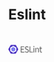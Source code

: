 # Eslint

<svg xmlns="http://www.w3.org/2000/svg" height="68" viewBox="0 0 128 128"><path fill="#8080f2" d="m11.378 59.459l7.121-4.128a.658.658 0 0 1 .62 0l7.121 4.128c.206.103.31.31.31.516v8.256a.568.568 0 0 1-.31.516l-7.121 4.129a.658.658 0 0 1-.62 0l-7.12-4.129a.567.567 0 0 1-.31-.516v-8.256c0-.206.103-.413.31-.516"/><path fill="#4b32c3" d="M37.283 63.278L28.82 48.519c-.31-.516-.929-.929-1.445-.929H10.243c-.62 0-1.238.413-1.548.93L.232 63.173a1.773 1.773 0 0 0 0 1.755l8.463 14.655c.31.516.929.826 1.548.826h17.029c.62 0 1.238-.31 1.445-.826l8.463-14.655c.412-.516.412-1.135.103-1.651m-7.121 7.12a.567.567 0 0 1-.31.517L19.016 77.21a.658.658 0 0 1-.62 0L7.663 70.915c-.206-.104-.413-.31-.413-.516V57.91c0-.206.103-.413.31-.516L18.396 51.1a.658.658 0 0 1 .62 0l10.836 6.295c.206.103.31.31.31.516z"/><path fill="#666" d="M46.984 53.06h13.21v2.477h-10.32v7.224h8.669v2.477h-8.67v8.36h10.631v2.477h-13.52Zm14.965 20.022l1.651-1.858c1.651 1.755 4.025 2.787 6.399 2.787c2.993 0 4.747-1.548 4.747-3.716c0-2.373-1.651-3.096-3.818-4.025l-3.303-1.444c-2.167-.93-4.644-2.58-4.644-5.883c0-3.509 2.993-6.09 7.224-6.09c2.787 0 5.16 1.136 6.812 2.787l-1.548 1.858c-1.445-1.238-3.2-2.064-5.264-2.064c-2.58 0-4.231 1.342-4.231 3.406c0 2.167 1.96 2.993 3.819 3.818l3.302 1.445c2.683 1.135 4.748 2.683 4.748 6.09c0 3.611-2.89 6.501-7.844 6.501c-3.303-.206-6.09-1.548-8.05-3.612zM80.423 53.06h2.89v20.435h10.01v2.477h-12.9Zm14.448.62c0-1.136.826-1.858 1.961-1.858c1.135 0 1.961.722 1.961 1.857s-.826 1.858-1.96 1.858c-1.136 0-1.962-.722-1.962-1.858zm.516 5.366h2.89v17.029h-2.89zm6.812 0h2.374l.206 2.477h.103c1.652-1.651 3.406-2.89 5.677-2.89c3.612 0 5.16 2.27 5.16 6.605v10.734h-2.89v-10.32c0-3.2-1.032-4.542-3.2-4.542c-1.754 0-2.89.93-4.644 2.58v12.282H102.2zm17.751 11.662V61.42h-2.477v-2.167l2.683-.207l.31-5.47h2.374v5.47h4.54v2.374h-4.54v9.392c0 2.064.619 3.302 2.58 3.302c.62 0 1.238-.103 1.96-.413l.62 2.064c-.929.413-2.064.723-3.2.723c-3.611-.103-4.85-2.374-4.85-5.78z"/></svg>